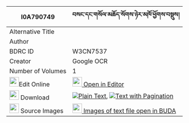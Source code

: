 |I0A790749|བསང་དང་གསོལ་མཆོད་སོགས་ཉེར་མཁོ་ཕྱོགས་བསྡུས། 
| --- | --- 
|Alternative Title |
|Author | 
|BDRC ID | W3CN7537
|Creator | Google OCR
|Number of Volumes| 1
|<img width="25" src="https://img.icons8.com/color/25/000000/edit-property.png">Edit Online| [<img width="25" src="https://avatars.githubusercontent.com/u/45091458?s=200&v=4"> Open in Editor](http://editor.openpecha.org/I0A790749)
|<img width="25" src="https://img.icons8.com/fluent/48/000000/download-2.png"/>  Download | [![](https://img.icons8.com/color/20/000000/txt.png)Plain Text](https://github.com/Openpecha/I0A790749/releases/download/v1/sang_dang_solcho_sok_nyer_kho__plain_I0A790749.zip), [![](https://img.icons8.com/color/20/000000/txt.png)Text with Pagination](https://github.com/Openpecha/I0A790749/releases/download/v1/sang_dang_solcho_sok_nyer_kho__pages_I0A790749.zip)
|<img width="25" src="https://img.icons8.com/plasticine/100/000000/pictures-folder.png"/>  Source Images | [<img width="25" src="https://library.bdrc.io/icons/BUDA-small.svg"> Images of text file open in BUDA](https://library.bdrc.io/show/bdr:W3CN7537)